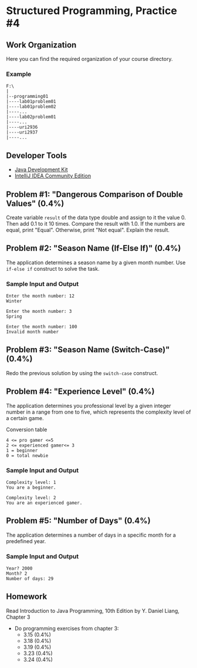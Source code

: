Structured Programming, Practice #4
===================================

## Work Organization

Here you can find the required organization of your course directory.

### Example

```
F:\
|
|--programming01
|----lab01problem01
|----lab01problem02
|----...
|----lab02problem01
|----...
|----uri2936
|----uri2937
|----...
```

## Developer Tools

* [Java Development Kit](https://www.oracle.com/technetwork/java/javase/downloads/jdk12-downloads-5295953.html)
* [IntelliJ IDEA Community Edition](https://www.jetbrains.com/idea/)

## Problem #1: "Dangerous Comparison of Double Values" (0.4%)

Create variable `result` of the data type double and assign to it the value 0. Then add 0.1 to it 10 times. Compare the result with 1.0. If the numbers are equal, print "Equal". Otherwise, print "Not equal". Explain the result.

## Problem #2: "Season Name (If-Else If)" (0.4%)

The application determines a season name by a given month number. Use `if-else if` construct to solve the task.

### Sample Input and Output

```
Enter the month number: 12
Winter
```

```
Enter the month number: 3
Spring
```

```
Enter the month number: 100
Invalid month number
```

## Problem #3: "Season Name (Switch-Case)" (0.4%)

Redo the previous solution by using the `switch-case` construct.

## Problem #4: "Experience Level" (0.4%)

The application determines you professional level by a given integer number in a range from
one to five, which represents the complexity level of a certain game.

Conversion table

```
4 <= pro gamer <=5
2 <= experienced gamer<= 3
1 = beginner
0 = total newbie
```

### Sample Input and Output

```
Complexity level: 1
You are a beginner.
```

```
Complexity level: 2
You are an experienced gamer.
```

## Problem #5: "Number of Days" (0.4%)

The application determines a number of days in a specific month for a predefined year.

### Sample Input and Output

```
Year? 2000
Month? 2
Number of days: 29
```

## Homework

Read Introduction to Java Programming, 10th Edition by Y. Daniel Liang, Chapter 3

* Do programming exercises from chapter 3:
  - 3.15 (0.4%)
  - 3.18 (0.4%)
  - 3.19 (0.4%)
  - 3.23 (0.4%)
  - 3.24 (0.4%)

